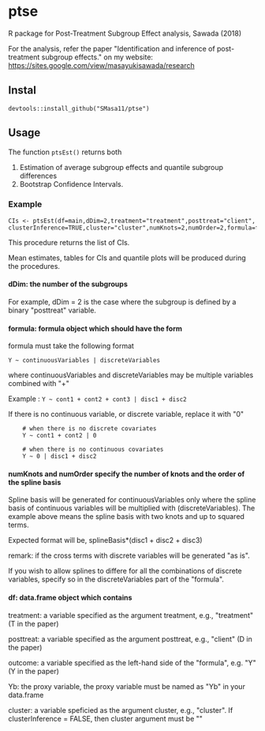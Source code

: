 # ptse
R package for Post-Treatment Subgroup Effect analysis, Sawada (2018)

 For the analysis, refer the paper "Identification and inference of post-treatment subgroup effects." on my website: https://sites.google.com/view/masayukisawada/research

## Instal
```devtools::install_github("SMasa11/ptse")```

## Usage
The function `ptsEst()` returns both
1. Estimation of average subgroup effects and quantile subgroup differences
2. Bootstrap Confidence Intervals.

### Example
```
CIs <- ptsEst(df=main,dDim=2,treatment="treatment",posttreat="client",
clusterInference=TRUE,cluster="cluster",numKnots=2,numOrder=2,formula=formula,Ytype="Yb")
```
This procedure returns the list of CIs. 

Mean estimates, tables for CIs and quantile plots will be produced during the procedures.

#### dDim: the number of the subgroups
For example, dDim = 2 is the case where the subgroup is defined by a binary "posttreat" variable.

#### formula: formula object which should have the form
 formula must take the following format

 ```Y ~ continuousVariables | discreteVariables```
 
 where continuousVariables and discreteVariables may be multiple variables combined with "+"
 
 Example :
 ``` Y ~ cont1 + cont2 + cont3 | disc1 + disc2 ```
 
 If there is no continuous variable, or discrete variable, replace it with "0"
 ``` 
     # when there is no discrete covariates
     Y ~ cont1 + cont2 | 0
     
     # when there is no continuous covariates
     Y ~ 0 | disc1 + disc2
 ```

#### numKnots and numOrder specify the number of knots and the order of the spline basis
 Spline basis will be generated for continuousVariables only
 where the spline basis of continuous variables will be multiplied with (discreteVariables). The example above means the spline basis with two knots and up to squared terms.
 
  Expected format will be, splineBasis*(disc1 + disc2 + disc3)
  
  
  remark: if the cross terms with discrete variables will be generated "as is".
  
  If you wish to allow splines to differe for all the combinations of discrete variables, specify so in the discreteVariables part of the "formula".

#### df: data.frame object which contains
 treatment: a variable specified as the argument treatment, e.g., "treatment" (T in the paper)
 
 posttreat: a variable specified as the argument posttreat, e.g., "client" (D in the paper)
 
 outcome: a variable specified as the left-hand side of the "formula", e.g. "Y" (Y in the paper)
 
 Yb: the proxy variable, the proxy variable must be named as "Yb" in your data.frame
 
 cluster: a variable speficied as the argument cluster, e.g., "cluster".
  If clusterInference = FALSE, then cluster argument must be "" 
